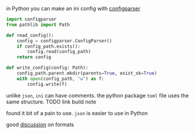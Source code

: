 in Python you can make an ini config with [configparser](https://docs.python.org/3/library/configparser.html)

```python
import configparser
from pathlib import Path

def read_config():
    config = configparser.ConfigParser()
    if config_path.exists():
        config.read(config_path)
    return config

def write_config(config: Path):
    config_path.parent.mkdir(parents=True, exist_ok=True)
    with open(config_path, "w") as f:
        config.write(f)
```

unlike `json`, `ini` can have comments.
the python package `toml` file uses the same structure. TODO link build note

found it bit of a pain to use. `json` is easier to use in Python

good [discussion](https://www.reddit.com/r/Python/comments/89c9b5/what_config_file_format_do_you_prefer/) on formats